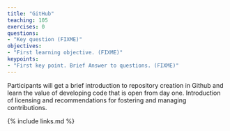 ```yaml
---
title: "GitHub"
teaching: 105
exercises: 0
questions:
- "Key question (FIXME)"
objectives:
- "First learning objective. (FIXME)"
keypoints:
- "First key point. Brief Answer to questions. (FIXME)"
---
```


Participants will get a brief introduction to repository creation in Github and learn the value of developing code that is open from day one. Introduction of licensing and recommendations for fostering and managing contributions.


{% include links.md %}
